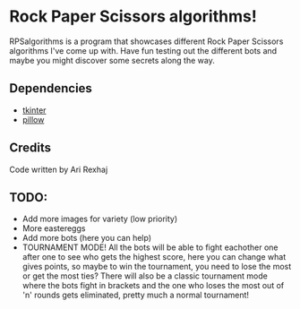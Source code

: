 
# Rock Paper Scissors algorithms!
RPSalgorithms is a program that showcases different Rock Paper Scissors algorithms I've come up with. Have fun testing out the different bots and maybe you might discover some secrets along the way.

## Dependencies
 - [tkinter](https://docs.python.org/3/library/tkinter.html)
 - [pillow](https://python-pillow.org/)

## Credits
Code written by Ari Rexhaj

## TODO:  
 - Add more images for variety (low priority)  
 - More eastereggs  
 - Add more bots (here you can help)
 - TOURNAMENT MODE! All the bots will be able to fight eachother one after one to see who gets the highest score, here you can change what gives points, so maybe to win the tournament, you need to lose the most or get the most ties? There will also be a classic tournament mode where the bots fight in brackets and the one who loses the most out of 'n' rounds gets eliminated, pretty much a normal tournament!  
